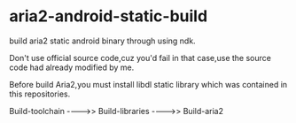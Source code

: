 # aria2-android-static-build
build aria2 static android binary through using ndk.

Don't use official source code,cuz you'd fail in that case,use the source code had already modified by me.

Before  build Aria2,you must install libdl static library which was contained in this repositories.


Build-toolchain ---->>  Build-libraries  ---->>  Build-aria2
